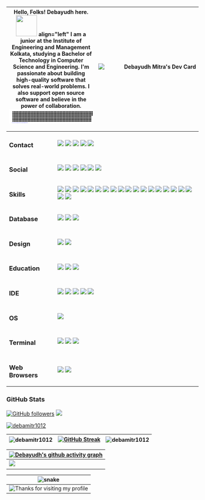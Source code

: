 | <a> Hello, Folks! Debayudh here. <img src="https://github.com/mitul3737/mitul3737/blob/main/Wave.gif" height="55px" width="55px"> align="left" I am a junior at the Institute of Engineering and Management Kolkata, studying a Bachelor of Technology in Computer Science and Engineering. I'm passionate about building high-quality software that solves real-world problems. I also support open source software and believe in the power of collaboration. </a> <a align="left"><img src="https://github.com/debamitr1012/debamitr1012/blob/main/gitartwork.svg" width="550" /></a>  | <a align="right" href="https://app.daily.dev/debamitr1012"><img src="https://api.daily.dev/devcards/cb08d6b674a14330874e5e518ff67eec.png?r=r41" width="256" align="right" alt="Debayudh Mitra's Dev Card"/></a> |
| --- | --- |

<table>
    <tr>
    <td><h3>Contact</h3></td>
    <td>
        <img src="https://img.shields.io/badge/Gmail-D14836?style=for-the-badge&logo=gmail&logoColor=white" />
        <img src="https://img.shields.io/badge/Microsoft_Outlook-0078D4?style=for-the-badge&logo=microsoft-outlook&logoColor=white" />
        <img src="https://img.shields.io/badge/WhatsApp-25D366?style=for-the-badge&logo=whatsapp&logoColor=white" />
        <img src="https://img.shields.io/badge/Telegram-2CA5E0?style=for-the-badge&logo=telegram&logoColor=white" />
        <img src="https://img.shields.io/badge/Messenger-00B2FF?style=for-the-badge&logo=messenger&logoColor=white" />
    </td></tr>
    <tr>
    <td><h3>Social</h3></td>
    <td>
        <a href="https://www.linkedin.com/in/debayudh-mitra/"><img src="https://img.shields.io/badge/LinkedIn-0077B5?style=for-the-badge&logo=linkedin&logoColor=white" /></a>
        <a href="https://github.com/debamitr1012"><img src="https://img.shields.io/badge/GitHub-100000?style=for-the-badge&logo=github&logoColor=white" /></a>
        <a href="https://www.facebook.com/deba.mitr/"><img src="https://img.shields.io/badge/Facebook-1877F2?style=for-the-badge&logo=facebook&logoColor=white" /></a>
        <a href="https://www.instagram.com/deba_mitr/"><img src="https://img.shields.io/badge/Instagram-E4405F?style=for-the-badge&logo=instagram&logoColor=white" /></a>
        <a href="https://twitter.com/10debamitr"><img src="https://img.shields.io/badge/Twitter-1DA1F2?style=for-the-badge&logo=twitter&logoColor=white" /></a>
        <a href="https://linktr.ee/deba10"><img src="https://img.shields.io/badge/linktree-39E09B?style=for-the-badge&logo=linktree&logoColor=white" /></a>
    </td></tr>
<tr>
<td><h3>Skills</h3></td>
<td>
<img src="https://img.shields.io/badge/Java-ED8B00?style=for-the-badge&logo=openjdk&logoColor=white" />
<img src="https://img.shields.io/badge/Python-3776AB?style=for-the-badge&logo=python&logoColor=white" />
<img src="https://img.shields.io/badge/C%2B%2B-00599C?style=for-the-badge&logo=c%2B%2B&logoColor=white" />
<img src="https://img.shields.io/badge/NumPy-000000?style=for-the-badge&logo=numpy&logoColor=white" />
<img src="https://img.shields.io/badge/pandas-000000?style=for-the-badge&logo=pandas&logoColor=white" />
<img src="https://img.shields.io/badge/Matplotlib-000000?style=for-the-badge&logo=matplotlib&logoColor=white" />
<img src="https://img.shields.io/badge/Seaborn-000000?style=for-the-badge&logo=seaborn&logoColor=white" />
<img src="https://img.shields.io/badge/Plotly-000000?style=for-the-badge&logo=plotly&logoColor=white" />
<img src="https://img.shields.io/badge/PyTorch-FF2D00?style=for-the-badge&logo=pytorch&logoColor=white" />
<img src="https://img.shields.io/badge/TensorFlow-FF6F00?style=for-the-badge&logo=tensorflow&logoColor=white" />
<img src="https://img.shields.io/badge/Keras-F80000?style=for-the-badge&logo=keras&logoColor=white" />
<img src="https://img.shields.io/badge/Flask-000000?style=for-the-badge&logo=flask&logoColor=white" />
<img src="https://img.shields.io/badge/Django-092E20?style=for-the-badge&logo=django&logoColor=white" />
<img src="https://img.shields.io/badge/scikitlearn-000000?style=for-the-badge&logo=scikit-learn&logoColor=white" />
<img src="https://img.shields.io/badge/OpenCV-000000?style=for-the-badge&logo=opencv&logoColor=white" />
<img src="https://img.shields.io/badge/Kotlin-0095D5?&style=for-the-badge&logo=kotlin&logoColor=white" />
<img src="https://img.shields.io/badge/HTML5-E34F26?style=for-the-badge&logo=html5&logoColor=white" />
<img src="https://img.shields.io/badge/CSS3-1572B6?style=for-the-badge&logo=css3&logoColor=white" />
<img src="https://img.shields.io/badge/JavaScript-F7DF1E?style=for-the-badge&logo=javascript&logoColor=black" />
<img src="https://img.shields.io/badge/C-00599C?style=for-the-badge&logo=c&logoColor=whitee" />
</td></tr>
    <tr>
    <td><h3>Database</h3></td>
    <td>
        <img src="https://img.shields.io/badge/MySQL-005C84?style=for-the-badge&logo=mysql&logoColor=white" />
        <img src="https://img.shields.io/badge/Oracle-F80000?style=for-the-badge&logo=Oracle&logoColor=white" />
        <img src="https://img.shields.io/badge/MongoDB-4EA94B?style=for-the-badge&logo=mongodb&logoColor=white" />
    </td></tr>
<tr>
    <td><h3>Design</h3></td>
    <td>
        <img src="https://img.shields.io/badge/Canva-%2300C4CC.svg?&style=for-the-badge&logo=Canva&logoColor=white" />
        <img src="https://img.shields.io/badge/Figma-F24E1E?style=for-the-badge&logo=figma&logoColor=white" />
    </td></tr>
<tr>
    <td><h3>Education</h3></td>
    <td>
        <img src="https://img.shields.io/badge/Coursera-0056D2?style=for-the-badge&logo=Coursera&logoColor=white" />
        <img src="https://img.shields.io/badge/Edx-193A3E?style=for-the-badge&logo=edx&logoColor=white" />
        <img src="https://img.shields.io/badge/Udemy-EC5252?style=for-the-badge&logo=Udemy&logoColor=white" />
    </td></tr>
<tr>
    <td><h3>IDE</h3></td>
    <td>
        <img src="https://img.shields.io/badge/Visual_Studio_Code-0078D4?style=for-the-badge&logo=visual%20studio%20code&logoColor=white" />
        <img src="https://img.shields.io/badge/Anaconda-4EA94B?style=for-the-badge&logo=anaconda&color=white" />
        <img src="https://img.shields.io/badge/Colab-F9AB00?style=for-the-badge&logo=googlecolab&color=525252" />
        <img src="https://img.shields.io/badge/Android_Studio-3DDC84?style=for-the-badge&logo=android-studio&logoColor=white" />
        <img src="https://img.shields.io/badge/Arduino_IDE-00979D?style=for-the-badge&logo=arduino&logoColor=white" />
    </td></tr>
<tr>
    <td><h3>OS</h3></td>
    <td>
        <img src="https://img.shields.io/badge/Windows-0078D6?style=for-the-badge&logo=windows&logoColor=white" />
    </td></tr>
<tr>
    <td><h3>Terminal</h3></td>
    <td>
        <img src="https://img.shields.io/badge/GIT-E44C30?style=for-the-badge&logo=git&logoColor=white" />
        <img src="https://img.shields.io/badge/windows%20terminal-4D4D4D?style=for-the-badge&logo=windows%20terminal&logoColor=white" />
        <img src="https://img.shields.io/badge/powershell-5391FE?style=for-the-badge&logo=powershell&logoColor=white" />
    </td></tr>
<tr>
    <td><h3>Web Browsers</h3></td>
    <td>
        <img src="https://img.shields.io/badge/Brave-FF1B2D?style=for-the-badge&logo=Brave&logoColor=white" />
        <img src="https://img.shields.io/badge/Google_chrome-4285F4?style=for-the-badge&logo=Google-chrome&logoColor=white" />
    </td></tr>
</table>

<h3>GitHub Stats</h3>

[![GitHub followers](https://img.shields.io/github/followers/debamitr1012.svg?style=social&label=Follow)](https://github.com/debamitr1012?tab=followers) <a href="https://github.com/debamitr1012/github-profile-views-counter"><img src="https://komarev.com/ghpvc/?username=debamitr1012"></a>

<p align="left"> <a href="https://github.com/ryo-ma/github-profile-trophy"><img src="https://github-profile-trophy.vercel.app/?username=debamitr1012&theme=apprentice&no-frame=true&column=-1" alt="debamitr1012" /></a> </p>

| <img align="center" src="https://github-readme-stats.vercel.app/api?username=debamitr1012&show_icons=true&locale=en&theme=apprentice" alt="debamitr1012" /> | [![GitHub Streak](https://github-readme-streak-stats.herokuapp.com?user=debamitr1012&theme=apprentice)](https://git.io/streak-stats) | <img align="center" src="https://github-readme-stats.vercel.app/api/top-langs?username=debamitr1012&show_icons=true&langs_count=10ocale=en&layout=compact&theme=apprentice" alt="debamitr1012" /> |
| --- | --- | --- |

| [![Debayudh's github activity graph](https://github-readme-activity-graph.vercel.app/graph?username=debamitr1012&theme=dracula)](https://github.com/ashutosh00710/github-readme-activity-graph)
| --- |
![](http://github-profile-summary-cards.vercel.app/api/cards/profile-details?username=debamitr1012&theme=apprentice) |

| <img src="https://github.com/debamitr1012/debamitr1012/raw/output/github-contribution-grid-snake.svg" alt="snake"> 
| --- |
<img height="120" alt="Thanks for visiting my profile" width="100%" src="https://github.com/dibyendu415/dibyendu415/blob/master/marquee.svg" /> |
